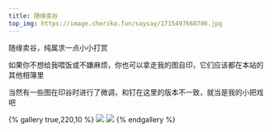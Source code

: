 ```yaml
---
title: 随缘卖谷
top_img: https://image.cheriko.fun/saysay/1715497668706.jpg
---
```


随缘卖谷，纯属求一点小小打赏

如果你不想给我喂饭或不嫌麻烦，你也可以拿走我的图自印，它们应该都在本站的其他相簿里

当然有一些图在印谷时进行了微调，和钉在这里的版本不一致，就当是我的小把戏吧

{% gallery true,220,10 %}
![](https://image.cheriko.fun/post/202405132219035.jpg)
![](https://image.cheriko.fun/post/202405132219036.jpg)
{% endgallery %}
